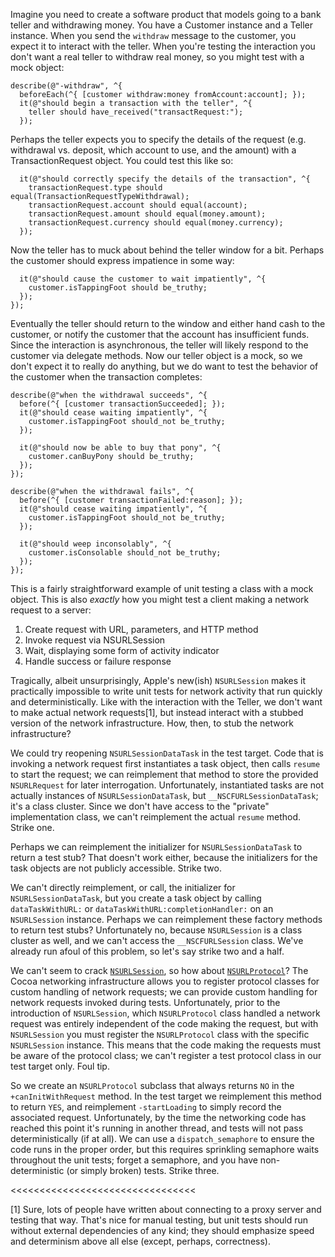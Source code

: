 Imagine you need to create a software product that models going to a bank teller and withdrawing money.  You have a Customer instance and a Teller instance.  When you send the `withdraw` message to the customer, you expect it to interact with the teller.  When you're testing the interaction you don't want a real teller to withdraw real money, so you might test with a mock object:

```objc
describe(@"-withdraw", ^{
  beforeEach(^{ [customer withdraw:money fromAccount:account]; });
  it(@"should begin a transaction with the teller", ^{
    teller should have_received("transactRequest:");
  });
```

Perhaps the teller expects you to specify the details of the request (e.g. withdrawal vs. deposit, which account to use, and the amount) with a TransactionRequest object.  You could test this like so:

```objc
  it(@"should correctly specify the details of the transaction", ^{
    transactionRequest.type should equal(TransactionRequestTypeWithdrawal);
    transactionRequest.account should equal(account);
    transactionRequest.amount should equal(money.amount);
    transactionRequest.currency should equal(money.currency);
  });
```

Now the teller has to muck about behind the teller window for a bit.  Perhaps the customer should express impatience in some way:

```objc
  it(@"should cause the customer to wait impatiently", ^{
    customer.isTappingFoot should be_truthy;
  });
});
```

Eventually the teller should return to the window and either hand cash to the customer, or notify the customer that the account has insufficient funds.  Since the interaction is asynchronous, the teller will likely respond to the customer via delegate methods.  Now our teller object is a mock, so we don't expect it to really do anything, but we do want to test the behavior of the customer when the transaction completes:

```objc
describe(@"when the withdrawal succeeds", ^{
  before(^{ [customer transactionSucceeded]; });
  it(@"should cease waiting impatiently", ^{
    customer.isTappingFoot should_not be_truthy;
  });

  it(@"should now be able to buy that pony", ^{
    customer.canBuyPony should be_truthy;
  });
});

describe(@"when the withdrawal fails", ^{
  before(^{ [customer transactionFailed:reason]; });
  it(@"should cease waiting impatiently", ^{
    customer.isTappingFoot should_not be_truthy;
  });

  it(@"should weep inconsolably", ^{
    customer.isConsolable should_not be_truthy;
  });
});
```

This is a fairly straightforward example of unit testing a class with a mock object.  This is also *exactly* how you might test a client making a network request to a server:

1. Create request with URL, parameters, and HTTP method
2. Invoke request via NSURLSession
3. Wait, displaying some form of activity indicator
4. Handle success or failure response

Tragically, albeit unsurprisingly, Apple's new(ish) `NSURLSession` makes it practically impossible to write unit tests for network activity that run quickly and deterministically.  Like with the interaction with the Teller, we don't want to make actual network requests[1], but instead interact with a stubbed version of the network infrastructure.  How, then, to stub the network infrastructure?

We could try reopening `NSURLSessionDataTask` in the test target.  Code that is invoking a network request first instantiates a task object, then calls `resume` to start the request; we can reimplement that method to store the provided `NSURLRequest` for later interrogation.  Unfortunately, instantiated tasks are not actually instances of `NSURLSessionDataTask`, but `__NSCFURLSessionDataTask`; it's a class cluster.  Since we don't have access to the "private" implementation class, we can't reimplement the actual `resume` method.  Strike one.

Perhaps we can reimplement the initializer for `NSURLSessionDataTask` to return a test stub?  That doesn't work either, because the initializers for the task objects are not publicly accessible.  Strike two.

We can't directly reimplement, or call, the initializer for `NSURLSessionDataTask`, but you create a task object by calling `dataTaskWithURL:` or `dataTaskWithURL:completionHandler:` on an `NSURLSession` instance.  Perhaps we can reimplement these factory methods to return test stubs?  Unfortunately no, because `NSURLSession` is a class cluster as well, and we can't access the `__NSCFURLSession` class.  We've already run afoul of this problem, so let's say strike two and a half.

We can't seem to crack [`NSURLSession`](https://developer.apple.com/library/ios/documentation/Foundation/Reference/NSURLSession_class/Introduction/Introduction.html), so how about [`NSURLProtocol`](https://developer.apple.com/library/mac/documentation/cocoa/reference/foundation/classes/NSURLProtocol_Class/Reference/Reference.html)?  The Cocoa networking infrastructure allows you to register protocol classes for custom handling of network requests; we can provide custom handling for network requests invoked during tests.  Unfortunately, prior to the introduction of `NSURLSession`, which `NSURLProtocol` class handled a network request was entirely independent of the code making the request, but with `NSURLSession` you must register the `NSURLProtocol` class with the specific `NSURLSession` instance.  This means that the code making the requests must be aware of the protocol class; we can't register a test protocol class in our test target only.  Foul tip.

So we create an `NSURLProtocol` subclass that always returns `NO` in the `+canInitWithRequest` method.  In the test target we reimplement this method to return `YES`, and reimplement `-startLoading` to simply record the associated request.  Unfortunately, by the time the networking code has reached this point it's running in another thread, and tests will not pass deterministically (if at all).  We can use a `dispatch_semaphore` to ensure the code runs in the proper order, but this requires sprinkling semaphore waits throughout the unit tests; forget a semaphore, and you have non-deterministic (or simply broken) tests.  Strike three.

<<<<<<<<<<<<<<<<<<<<<<<<<<<<<<<<


[1] Sure, lots of people have written about connecting to a proxy server and testing that way.  That's nice for manual testing, but unit tests should run without external dependencies of any kind; they should emphasize speed and determinism above all else (except, perhaps, correctness).

